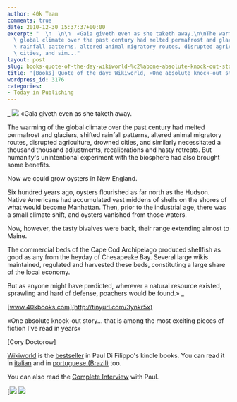 ```yaml
---
author: 40k Team
comments: true
date: 2010-12-30 15:37:37+00:00
excerpt: "  \n  \n\n  «Gaia giveth even as she taketh away.\n\nThe warming of the\
  \ global climate over the past century had melted permafrost and glaciers, shifted\
  \ rainfall patterns, altered animal migratory routes, disrupted agriculture, drowned\
  \ cities, and sim..."
layout: post
slug: books-quote-of-the-day-wikiworld-%c2%abone-absolute-knock-out-story%c2%bb
title: '[Books] Quote of the day: Wikiworld, «One absolute knock-out story»'
wordpress_id: 3176
categories:
- Today in Publishing
---
```


 


  _
![](http://www.40kbooks.com/wp-content/uploads/quote1.jpg)
  «Gaia giveth even as she taketh away.
  
  

The warming of the global climate over the past century had melted permafrost and glaciers, shifted rainfall patterns, altered animal migratory routes, disrupted agriculture, drowned cities, and similarly necessitated a thousand thousand adjustments, recalibrations and hasty retreats.  But humanity's unintentional experiment with the biosphere had also brought some benefits.
  
  

Now we could grow oysters in New England.
  
  

Six hundred years ago, oysters flourished as far north as the Hudson.  Native Americans had accumulated vast middens of shells on the shores of what would become Manhattan.  Then, prior to the industrial age, there was a small climate shift, and oysters vanished from those waters.
  
  

Now, however, the tasty bivalves were back, their range extending almost to Maine.
  
  

The commercial beds of the Cape Cod Archipelago produced shellfish as good as any from the heyday of Chesapeake Bay.  Several large wikis maintained, regulated and harvested these beds, constituting a large share of the local economy.
  
  

But as anyone might have predicted, wherever a natural resource existed, sprawling and hard of defense, poachers would be found.»
_  

[www.40kbooks.com](http://tinyurl.com/3ynkr5x)






«One absolute knock-out story... that is among the most exciting pieces of fiction I've read in years»  

[Cory Doctorow] 
  
  

[Wikiworld](http://www.40kbooks.com/?page_id=133&category=13&product_id=11) is the [bestseller](http://www.amazon.com/gp/bestsellers/books/15041/ref=pd_zg_hrsr_b_1_5_last) in Paul Di Filippo's kindle books. You can read it in [italian](http://www.40kbooks.com/?page_id=133&category=14&product_id=30) and in [portuguese (Brazil)](http://www.40kbooks.com/?page_id=133&category=15&product_id=33) too.  

You can also read the [Complete Interview](http://www.40kbooks.com/?p=2774) with Paul.





[![](http://www.bookcafe.net/filtr/t1.png)
[![](http://www.bookcafe.net/filtr/f1.png)](http://www.facebook.com/pages/40k/122586614419616)


 
    
